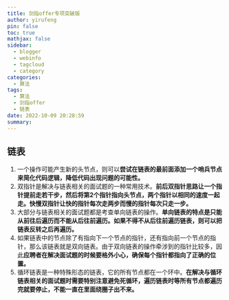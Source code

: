 ```yaml
---
title: 剑指offer专项突破版
author: yirufeng
pin: false
toc: true
mathjax: false
sidebar:
  - blogger
  - webinfo
  - tagcloud
  - category
categories:
  - 算法
tags:
  - 算法
  - 剑指offer
  - 链表
date: 2022-10-09 20:28:59
summary:
---
```

## 链表

1. 一个操作可能产生新的头节点，则可以**尝试在链表的最前面添加一个哨兵节点来简化代码逻辑，降低代码出现问题的可能性。**
2. 双指针是解决与链表相关的面试题的一种常用技术。**前后双指针思路让一个指针提前走若干步，然后将第2个指针指向头节点，两个指针以相同的速度一起走。快慢双指针让快的指针每次走两步而慢的指针每次只走一步。**
3. 大部分与链表相关的面试题都是考查单向链表的操作。**单向链表的特点是只能从前往后遍历而不能从后往前遍历。如果不得不从后往前遍历链表，则可以把链表反转之后再遍历。**
4. 如果链表中的节点除了有指向下一个节点的指针，还有指向前一个节点的指针，那么该链表就是双向链表。由于双向链表的操作牵涉到的指针比较多，因此**应聘者在解决面试题的时候要格外小心，确保每个指针都指向了正确的位置。**
5. 循环链表是一种特殊形态的链表，它的所有节点都在一个环中。**在解决与循环链表相关的面试题时需要特别注意避免死循环，遍历链表时等所有节点都遍历完就要停止，不能一直在里面绕圈子出不来。**


<!-- more -->
